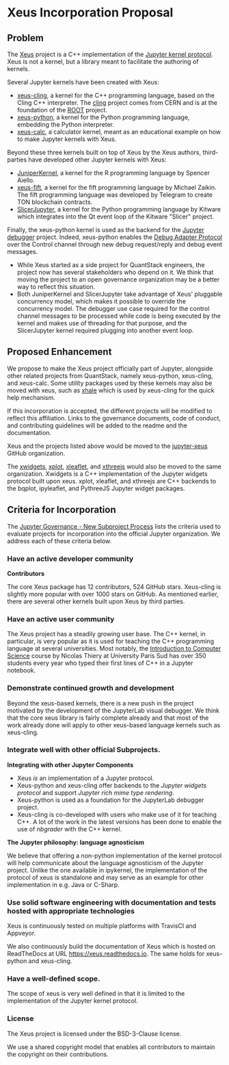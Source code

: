 # Xeus Incorporation Proposal

## Problem

The [Xeus](https://github.com/QuantStack/xeus/) project is a C++ implementation of the [Jupyter kernel protocol](https://jupyter-client.readthedocs.io/en/stable/messaging.html). Xeus is not a kernel, but a library meant to facilitate the authoring of kernels.

Several Jupyter kernels have been created with Xeus: 

 - [xeus-cling](https://github.com/QuantStack/xeus-cling), a kernel for the C++ programming language, based on the Cling C++ interpreter. The [cling](https://github.com/root-project/cling) project comes from CERN and is at the foundation of the [ROOT](https://github.com/root-project/root.git) project.
 - [xeus-python](https://github.com/QuantStack/xeus-python), a kernel for the Python programming language, embedding the Python interpreter.
 - [xeus-calc](https://github.com/QuantStack/xeus-calc), a calculator kernel, meant as an educational example on how to make Jupyter kernels with Xeus.

Beyond these three kernels built on top of Xeus by the Xeus authors, third-parties have developed other Jupyter kernels with Xeus:

 - [JuniperKernel](https://github.com/JuniperKernel/JuniperKernel), a kernel for the R programming language by Spencer Aiello.
 - [xeus-fift](https://github.com/atomex-me/xeus-fift), a kernel for the fift programming language by Michael Zaikin. The fift programming language was developed by Telegram to create TON blockchain contracts.
 - [SlicerJupyter](https://github.com/Slicer/SlicerJupyter), a kernel for the Python programming language by Kitware which integrates into the Qt event loop of the Kitware "Slicer" project.

Finally, the xeus-python kernel is used as the backend for the [Jupyter debugger](https://github.com/jupyterlab/debugger/) project. Indeed, xeus-python enables the [Debug Adapter Protocol](https://microsoft.github.io/debug-adapter-protocol/) over the Control channel through new debug request/reply and debug event messages.

- While Xeus started as a side project for QuantStack engineers, the project now has several stakeholders who depend on it. We think that moving the project to an open governance organization may be a better way to reflect this situation.
- Both JuniperKernel and SlicerJupyter take advantage of Xeus' pluggable concurrency model, which makes it possible to override the concurrency model. The debugger use case required for the control channel messages to be processed while code is being executed by the kernel and makes use of threading for that purpose, and the SlicerJupyter kernel required plugging into another event loop.

## Proposed Enhancement

We propose to make the Xeus project officially part of Jupyter, alongside other related projects from QuantStack, namely xeus-python, xeus-cling, and xeus-calc. Some utility packages used by these kernels may also be moved with xeus, such as [xhale](https://github.com/QuantStack/xhale) which is used by xeus-cling for the quick help mechanism.

If this incorporation is accepted, the different projects will be modified to reflect this affiliation. Links to the governance documents, code of conduct, and contributing guidelines will be added to the readme and the documentation.

Xeus and the projects listed above would be moved to the [jupyter-xeus](https://github.com/jupyter-xeus) GitHub organization.

The [xwidgets](https://github.com/QuantStack/xwidgets), [xplot](https://github.com/QuantStack/xplot), [xleaflet](https://github.com/QuantStack/xleaflet), and [xthreejs](https://github.com/QuantStack/xthreejs) would also be moved to the same organization. Xwidgets is a C++ implementation of the Jupyter widgets protocol built upon xeus. xplot, xleaflet, and xthreejs are C++ backends to the bqplot, ipyleaflet, and PythreeJS Jupyter widget packages.

## Criteria for Incorporation

The [Jupyter Governance - New Subproject Process](https://github.com/jupyter/governance/blob/master/newsubprojects.md) lists the criteria used to evaluate projects for incorporation into the official Jupyter organization. We address each of these criteria below.

### Have an active developer community

**Contributors**

The core Xeus package has 12 contributors, 524 GitHub stars. Xeus-cling is slightly more popular with over 1000 stars on GitHub. As mentioned earlier, there are several other kernels built upon Xeus by third parties.

### Have an active user community

The Xeus project has a steadily growing user base. The C++ kernel, in particular, is very popular as it is used for teaching the C++ programming language at several universities. Most notably, the [Introduction to Computer Science](http://nicolas.thiery.name/Enseignement/Info111/) course by Nicolas Thiery at University Paris Sud has over 350 students every year who typed their first lines of C++ in a Jupyter notebook.

### Demonstrate continued growth and development

Beyond the xeus-based kernels, there is a new push in the project motivated by the development of the JupyterLab visual debugger. We think that the core xeus library is fairly complete already and that most of the work already done will apply to other xeus-based language kernels such as xeus-cling.

### Integrate well with other official Subprojects.

**Integrating with other Jupyter Components**

- Xeus *is* an implementation of a Jupyter protocol.
- Xeus-python and xeus-cling offer backends to the *Jupyter widgets protocol* and support *Jupyter rich mime type rendering*.
- Xeus-python is used as a foundation for the JupyterLab debugger project.
- Xeus-cling is co-developed with users who make use of it for teaching C++. A lot of the work in the latest versions has been done to enable the use of *nbgrader* with the C++ kernel.

**The Jupyter philosophy: language agnosticism**

We believe that offering a non-python implementation of the kernel protocol will help communicate about the language agnosticism of the Jupyter project. Unlike the one available in ipykernel, the implementation of the protocol of xeus is standalone and may serve as an example for other implementation in e.g. Java or C-Sharp.

### Use solid software engineering with documentation and tests hosted with appropriate technologies

Xeus is continuously tested on multiple platforms with TravisCI and Appveyor.

We also continuously build the documentation of Xeus which is hosted on ReadTheDocs at URL https://xeus.readthedocs.io. The same holds for xeus-python and xeus-cling.

### Have a well-defined scope.

The scope of xeus is very well defined in that it is limited to the implementation of the Jupyter kernel protocol.

### License

The Xeus project is licensed under the BSD-3-Clause license.

We use a shared copyright model that enables all contributors to maintain the copyright on their contributions.

